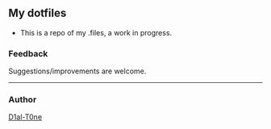 ## My dotfiles
- This is a repo of my .files, a work in progress.

### Feedback

Suggestions/improvements are welcome.

---
### Author
[D1al-T0ne](https://twitter.com/d1al__t0ne "Follow @d1al__t0ne on Twitter")
 
